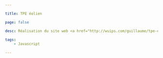```yaml
---

title: TPE éolien

page: false

desc: Réalisation du site web <a href="http://wuips.com/guillaume/tpe-eolien">TPE éolien</a> comme support de présentation d'un exposé scolaire approfondi sur les éoliennes. A permis une plus grande intéractivité.

tags:
    - Javascript

---
```


  
